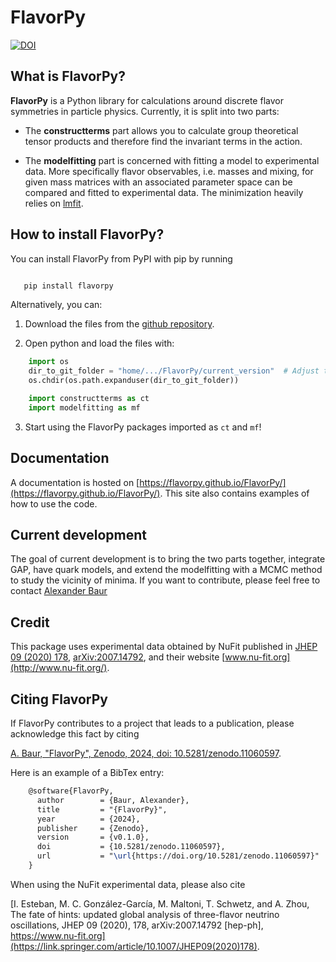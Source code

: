 # FlavorPy

[![DOI](https://zenodo.org/badge/DOI/10.5281/zenodo.11060597.svg)](https://doi.org/10.5281/zenodo.11060597)


What is FlavorPy?
-----------------

**FlavorPy** is a Python library for calculations around discrete flavor symmetries in particle physics. Currently, it is split into two parts:

* The **constructterms** part allows you to calculate group theoretical tensor products and therefore find the invariant terms in the action.

* The **modelfitting** part is concerned with fitting a model to experimental data. More specifically flavor observables, i.e. masses and mixing, for given mass matrices with an associated parameter space can be compared and fitted to experimental data. The minimization heavily relies on [lmfit](https://lmfit.github.io/lmfit-py/).


How to install FlavorPy?
------------------------

You can install FlavorPy from PyPI with pip by running

```bash

   pip install flavorpy
```

Alternatively, you can:

1. Download the files from the [github repository](https://github.com/FlavorPy/FlavorPy/). 

2. Open python and load the files with:

```python
    import os
    dir_to_git_folder = "home/.../FlavorPy/current_version"  # Adjust this to your case !!
    os.chdir(os.path.expanduser(dir_to_git_folder))

    import constructterms as ct
    import modelfitting as mf
```

3. Start using the FlavorPy packages imported as `ct` and `mf`!


Documentation
-------------

A documentation is hosted on [https://flavorpy.github.io/FlavorPy/](https://flavorpy.github.io/FlavorPy/).
This site also contains examples of how to use the code.


Current development
-------------------

The goal of current development is to bring the two parts together, integrate GAP, have quark models, and extend the modelfitting with a MCMC method to study the vicinity of minima.
If you want to contribute, please feel free to contact [Alexander Baur](mailto:alexander.baur@tum.de)


Credit
------

This package uses experimental data obtained by NuFit published in [JHEP 09 (2020) 178](http://dx.doi.org/10.1007/JHEP09(2020)178), [arXiv:2007.14792](http://arxiv.org/abs/2007.14792), and their website [www.nu-fit.org](http://www.nu-fit.org/).

Citing FlavorPy
---------------

If FlavorPy contributes to a project that leads to a publication, please acknowledge this fact by citing 

[A. Baur, "FlavorPy", Zenodo, 2024, doi: 10.5281/zenodo.11060597](https://doi.org/10.5281/zenodo.11060597).

Here is an example of a BibTex entry:

```tex
    @software{FlavorPy,
      author        = {Baur, Alexander},
      title         = "{FlavorPy}",
      year          = {2024},
      publisher     = {Zenodo},
      version       = {v0.1.0},
      doi           = {10.5281/zenodo.11060597},
      url           = "\url{https://doi.org/10.5281/zenodo.11060597}"
    } 
```

When using the NuFit experimental data, please also cite 

[I. Esteban, M. C. González-García, M. Maltoni, T. Schwetz, and A. Zhou, The fate of hints: updated global analysis of three-flavor neutrino oscillations, JHEP 09 (2020), 178, arXiv:2007.14792 [hep-ph], https://www.nu-fit.org](https://link.springer.com/article/10.1007/JHEP09(2020)178).

